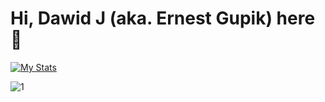 # Hi, Dawid J (aka. Ernest Gupik) here 👋

[![My Stats](https://github-readme-stats.vercel.app/api?username=Ernest1338&theme=blue-green)](ErnestG)

![1](https://github-readme-stats.vercel.app/api/top-langs/?username=Ernest1338&theme=blue-green)

<!--
**Ernest1338/Ernest1338** is a ✨ _special_ ✨ repository because its `README.md` (this file) appears on your GitHub profile.

Here are some ideas to get you started:

- 🔭 I’m currently working on ...
- 🌱 I’m currently learning ...
- 👯 I’m looking to collaborate on ...
- 🤔 I’m looking for help with ...
- 💬 Ask me about ...
- 📫 How to reach me: ...
- 😄 Pronouns: ...
- ⚡ Fun fact: ...
-->
